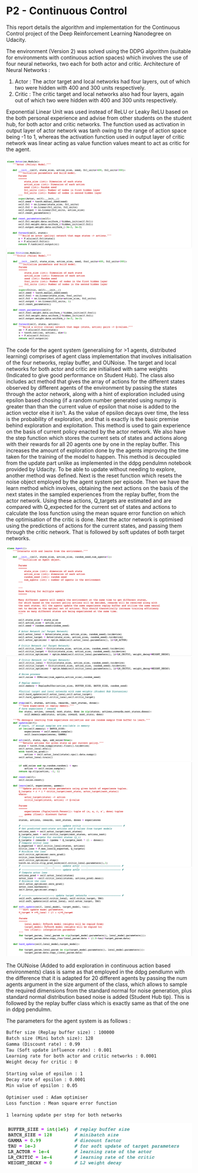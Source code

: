 # P2 - Continuous Control  

This report details the algorithm and implementation for the Continuous Control project of the Deep Reinforcement Learning Nanodegree on Udacity.

The environment (Version 2) was solved using the DDPG algorithm (suitable for environments with continuous action spaces) which involves the use of four neural networks, two each for both actor and critic. 
Architecture of Neural Networks :
  1. Actor : The actor target and local networks had four layers, out of which two were hidden with 400 and 300 units respectively. 
  2. Critic : The critic target and local networks also had four layers, again out of which two were hidden with 400 and 300 units respectively. 

Exponential Linear Unit was used instead of ReLU or Leaky ReLU based on the both personal experience and advise from other students on the student hub, for both actor and critic networks. The function used as activation in output layer of actor network was tanh owing to the range of action space being -1 to 1, whereas the activation function used in output layer of critic network was linear acting as value function values meant to act as critic for the agent. 

![Actor network Code](https://github.com/championballer/RL/raw/master/P2_Continuous_Actions/Photos/ActorNetwork.png)
![Critic network Code](https://github.com/championballer/RL/raw/master/P2_Continuous_Actions/Photos/CriticNetwork.png)

The code for the agent system (generalising for >1 agents, distributed learning) comprises of agent class implementation that involves initialisation of the four networks, replay buffer, and OUNoise. The target and local networks for both actor and critic are initialised with same weights (Indicated to give good performance on Student Hub). The class also includes act method that gives the array of actions for the different states observed by different agents of the environment by passing the states through the actor network, along with a hint of exploration included using epsilon based chosing (if a random number generated using numpy is greater than than the current value of epsilon that noise is added to the action vector else it isn't. As the value of epsilon decays over time, the less is the probability of exploration, and that is exactly is the basic premise behind exploration and exploitation. This method is used to gain experience on the basis of current policy enacted by the actor network. We also have the step function which stores the current sets of states and actions along with their rewards for all 20 agents one by one in the replay buffer. This increases the amount of exploration done by the agents improving the time taken for the training of the model to happen. This method is decoupled from the update part unlike as implemented in the ddpg pendulmn notebook provided by Udacity. To be able to update without needing to explore, another method was defined. Next is the reset function which resets the noise object employed by the agent system per episode. Then we have the learn method which involves, obtaining the next actions on the basis of the next states in the sampled experiences from the replay buffer, from the actor network. Using these actions, Q_targets are estimated and are compared with Q_expected for the current set of states and actions to calculate the loss function using the mean square error function on which the optimisation of the critic is done. Next the actor network is optimised using the predictions of actions for the current states, and passing them through the critic network. That is followed by soft updates of both target networks.

![Agent Code 1](https://github.com/championballer/RL/raw/master/P2_Continuous_Actions/Photos/Agent1.png)
![Agent Code 2](https://github.com/championballer/RL/raw/master/P2_Continuous_Actions/Photos/Agent2.png)
![Agent Code 3](https://github.com/championballer/RL/raw/master/P2_Continuous_Actions/Photos/Agent3.png)
![Agent Code 4](https://github.com/championballer/RL/raw/master/P2_Continuous_Actions/Photos/Agent4.png)


The OUNoise (Added to add exploration in continuous action based environments) class is same as that employed in the ddpg pendlumn with the difference that it is adapted for 20 different agents by passing the num agents argument in the size argument of the class, which allows to sample the required dimensions from the standard normal for noise generation, plus standard normal distribution based noise is added (Student Hub tip). This is followed by the replay buffer class which is exactly same as that of the one in ddpg pendulmn. 

The parameters for the agent system is as follows :
```
Buffer size (Replay buffer size) : 100000
Batch size (Mini batch size): 128
Gamma (Discount rate) : 0.99
Tau (Soft update influence rate) : 0.001
Learning rate for both actor and critic networks : 0.0001
Weight decay for critic : 0

Starting value of epsilon : 1
Decay rate of epsilon : 0.0001
Min value of epsilon : 0.05

Optimiser used : Adam optimiser
Loss function : Mean square error function

1 learning update per step for both networks 
```
![Parameters](https://github.com/championballer/RL/raw/master/P2_Continuous_Actions/Photos/Parameters.png)
